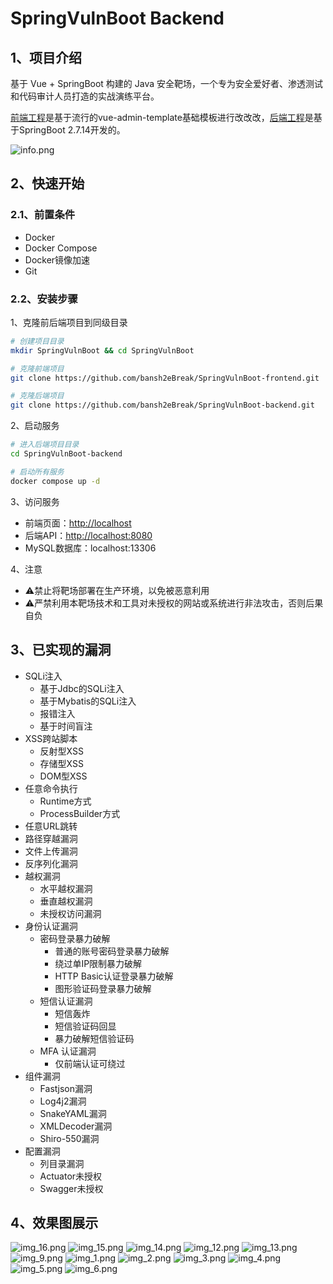 # SpringVulnBoot Backend

## 1、项目介绍

基于 Vue + SpringBoot 构建的 Java 安全靶场，一个专为安全爱好者、渗透测试和代码审计人员打造的实战演练平台。

[前端工程](https://github.com/bansh2eBreak/SpringVulnBoot-frontend)是基于流行的vue-admin-template基础模板进行改改改，[后端工程](https://github.com/bansh2eBreak/SpringVulnBoot-backend)是基于SpringBoot 2.7.14开发的。

![info.png](images/springvulnboot_network.jpg)

## 2、快速开始

### 2.1、前置条件

- Docker
- Docker Compose
- Docker镜像加速
- Git

### 2.2、安装步骤

1、克隆前后端项目到同级目录

```bash
# 创建项目目录
mkdir SpringVulnBoot && cd SpringVulnBoot

# 克隆前端项目
git clone https://github.com/bansh2eBreak/SpringVulnBoot-frontend.git

# 克隆后端项目
git clone https://github.com/bansh2eBreak/SpringVulnBoot-backend.git
```

2、启动服务

```bash
# 进入后端项目目录
cd SpringVulnBoot-backend

# 启动所有服务
docker compose up -d
```

3、访问服务

- 前端页面：[http://localhost](http://localhost)
- 后端API：[http://localhost:8080](http://localhost:8080)
- MySQL数据库：localhost:13306

4、注意

- ⚠️禁止将靶场部署在生产环境，以免被恶意利用
- ⚠️严禁利用本靶场技术和工具对未授权的网站或系统进行非法攻击，否则后果自负
  
## 3、已实现的漏洞

- SQLi注入
  - 基于Jdbc的SQLi注入
  - 基于Mybatis的SQLi注入
  - 报错注入
  - 基于时间盲注
- XSS跨站脚本
  - 反射型XSS
  - 存储型XSS
  - DOM型XSS
- 任意命令执行
  - Runtime方式
  - ProcessBuilder方式
- 任意URL跳转
- 路径穿越漏洞
- 文件上传漏洞
- 反序列化漏洞
- 越权漏洞
  - 水平越权漏洞
  - 垂直越权漏洞
  - 未授权访问漏洞
- 身份认证漏洞
  - 密码登录暴力破解
    - 普通的账号密码登录暴力破解
    - 绕过单IP限制暴力破解
    - HTTP Basic认证登录暴力破解
    - 图形验证码登录暴力破解
  - 短信认证漏洞
    - 短信轰炸
    - 短信验证码回显
    - 暴力破解短信验证码
  - MFA 认证漏洞
    - 仅前端认证可绕过
- 组件漏洞
  - Fastjson漏洞
  - Log4j2漏洞
  - SnakeYAML漏洞
  - XMLDecoder漏洞
  - Shiro-550漏洞
- 配置漏洞
  - 列目录漏洞
  - Actuator未授权
  - Swagger未授权

## 4、效果图展示

![img_16.png](images/img_16.png)
![img_15.png](images/img_15.png)
![img_14.png](images/img_14.png)
![img_12.png](images/img_12.png)
![img_13.png](images/img_13.png)
![img_9.png](images/img_9.png)
![img_1.png](images/img_1.png)
![img_2.png](images/img_2.png)
![img_3.png](images/img_3.png)
![img_4.png](images/img_4.png)
![img_5.png](images/img_5.png)
![img_6.png](images/img_6.png)
